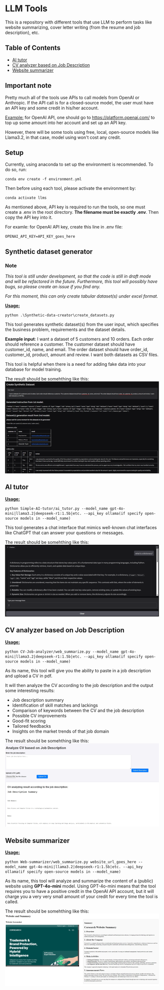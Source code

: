 # LLM Tools

This is a repository with different tools that use LLM to perform tasks like website summarizing, cover letter writing (from the resume and job description), etc.

## Table of Contents
- [AI tutor](#ai-tutor)
- [CV analyzer based on Job Description](#cv-analyzer-based-on-job-description)
- [Website summarizer](#website-summarizer)

## Important note
Pretty much all of the tools use APIs to call models from OpenAI or Anthropic. If the API call is for a closed-source model, the user must have an API key and some credit in his/her account.

<u>Example:</u> for OpenAI API, one should go to https://platform.openai.com/ to top up some amount into her account and set up an API key.

However, there will be some tools using free, local, open-source models like Llama3.2, in that case, model using won't cost any credit.

## Setup
Currently, using anaconda to set up the environment is recommended. To do so, run:
```
conda env create -f environment.yml
```

Then before using each tool, please activate the environment by:
```
conda activate llms
```

As mentioned above, API key is required to run the tools, so one must create a .env in the root directory. **The filename must be exactly .env**. Then copy the API key into it.

For examle: for OpenAI API key, create this line in .env file:
```
OPENAI_API_KEY=API_KEY_goes_here
```
## Synthetic dataset generator
### Note
*This tool is still under development, so that the code is still in draft mode and will be refactored in the future. Furthermore, this tool will possibly have bugs, so please create an issue if you find any.*

*For this moment, this can only create tabular dataset(s) under excel format.*

**<u>Usage:</u>**

```
python .\Synthetic-data-creator\create_datasets.py
```
This tool generates synthetic dataset(s) from the user input, which specifies the business problem, requirements and the dataset details.

**Example input**: I want a dataset of 5 customers and 10 orders. Each order should reference a customer. The customer dataset should have customer_id, name, and email. The order dataset should have order_id, customer_id, product, amount and review. I want both datasets as CSV files.

This tool is helpful when there is a need for adding fake data into your database for model training.

The result should be somehthing like this:
![synthetic_dataset_result](./images/synthetic_dataset_result.png)

## AI tutor
**<u>Usage:</u>**

```
python Simple-AI-tutor/ai_tutor.py --model_name gpt-4o-mini|llama3.2|deepseek-r1:1.5b|etc. --api_key ollama(if specify open-source models in --model_name)
```
This tool generates a chat interface that mimics well-known chat interfaces like ChatGPT that can answer your questions or messages.

The result should be somehthing like this:
![ai_tutor_result](./images/ai_tutor_result.png)

## CV analyzer based on Job Description
**<u>Usage:</u>**

```
python CV-Job-analyzer/web_summarize.py --model_name gpt-4o-mini|llama3.2|deepseek-r1:1.5b|etc. --api_key ollama(if specify open-source models in --model_name)
```
As its name, this tool will give you the ability to paste in a job description and upload a CV in pdf. 

It will then analyze the CV according to the job description and the output some interesting results: 

- Job description summary
- Identification of skill matches and lackings
- Comparison of keywords between the CV and the job description
- Possible CV improvements
- Good-fit scoring
- Tailored feedbacks
- Insights on the market trends of that job domain

The result should be somehthing like this:
![cv_job_analyze_result](./images/cv_analyzed_result.jpeg)

## Website summarizer
**<u>Usage:</u>**

```
python Web-summarizer/web_summarize.py website_url_goes_here --model_name gpt-4o-mini|llama3.2|deepseek-r1:1.5b|etc. --api_key ollama(if specify open-source models in --model_name)
```
As its name, this tool will analyze and summarize the content of a (public) website using **GPT-4o-mini** model. Using GPT-4o-mini means that the tool requires you to have a positive credit in the OpenAI API account, but it will charge you a very very small amount of your credit for every time the tool is called.

The result should be somehthing like this:
![web_summarize_result](./images/web_summarizer_result.jpeg)

